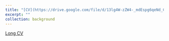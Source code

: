 ```yaml
---
title: "[CV](https://drive.google.com/file/d/13lg4W-zZW4-_mdEspg6qeNd_CWFtAE82/view?usp=sharing)"
excerpt: ""
collection: background
---
```


[Long CV](https://drive.google.com/file/d/13lg4W-zZW4-_mdEspg6qeNd_CWFtAE82/view?usp=sharing)